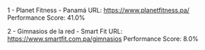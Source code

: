 1 - Planet Fitness - Panamá
URL: https://www.planetfitness.pa/
Performance Score: 41.0%

2 - Gimnasios de la red - Smart Fit
URL: https://www.smartfit.com.pa/gimnasios
Performance Score: 8.0%
